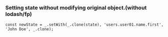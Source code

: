 ### Setting state without modifying original object.(without lodash/fp)

```
const newState = _.setWith(_.clone(state), 'users.user01.name.first', 'John Doe', _.clone);
```
